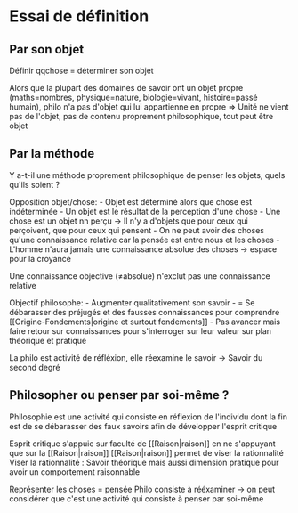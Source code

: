 # Essai de définition

## Par son objet

Définir qqchose = déterminer son objet

Alors que la plupart des domaines de savoir ont un objet propre (maths=nombres, physique=nature, biologie=vivant, histoire=passé humain), philo n'a pas d'objet qui lui appartienne en propre
=> Unité ne vient pas de l'objet, pas de contenu proprement philosophique, tout peut être objet

## Par la méthode

Y a-t-il une méthode proprement philosophique de penser les objets, quels qu'ils soient ?

Opposition objet/chose:
	- Objet est déterminé alors que chose est indéterminée
	- Un objet est le résultat de la perception d'une chose
	- Une chose est un objet nn perçu
		-> Il n'y a d'objets que pour ceux qui perçoivent, que pour ceux qui pensent
	- On ne peut avoir des choses qu'une connaissance relative car la pensée est entre nous et les choses
	- L'homme n'aura jamais une connaissance absolue des choses -> espace pour la croyance

Une connaissance objective (≠absolue) n'exclut pas une connaissance relative

Objectif philosophe: 
	- Augmenter qualitativement son savoir
	- = Se débarasser des préjugés et des fausses connaissances pour comprendre [[Origine-Fondements|origine et surtout fondements]]
	- Pas avancer mais faire retour sur connaissances pour s'interroger sur leur valeur sur plan théorique et pratique

La philo est activité de réfléxion, elle réexamine le savoir -> Savoir du second degré

## Philosopher ou penser par soi-même ?

Philosophie est une activité qui consiste en réflexion de l'individu dont la fin est de se débarasser des faux savoirs afin de développer l'esprit critique

Esprit critique s'appuie sur faculté de [[Raison|raison]] en ne s'appuyant que sur la [[Raison|raison]]
[[Raison|raison]] permet de viser la rationnalité
Viser la rationnalité : Savoir théorique mais aussi dimension pratique pour avoir un comportement raisonnable

Représenter les choses = pensée
Philo consiste à rééxaminer -> on peut considérer que c'est une activité qui consiste à penser par soi-même




